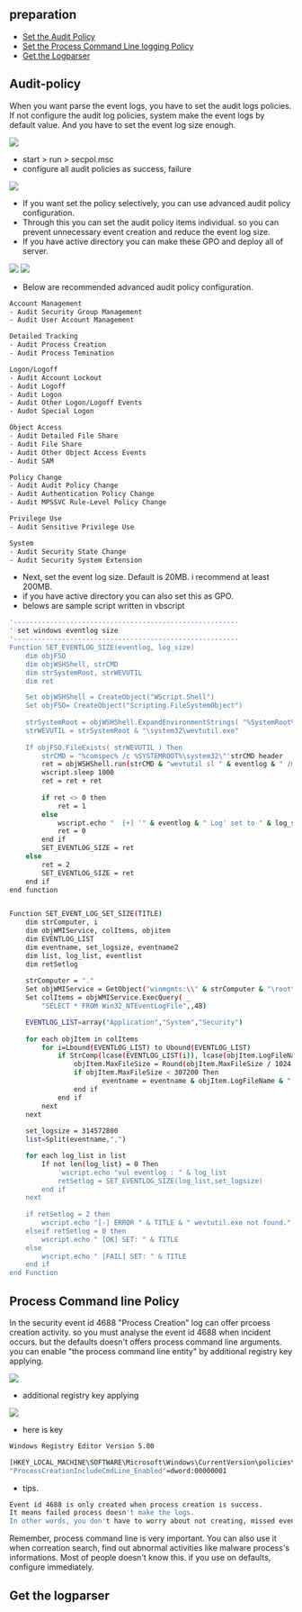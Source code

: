 ## preparation
 - [Set the Audit Policy](#audit-policy)
 - [Set the Process Command Line logging Policy](#process-command-line-policy)
 - [Get the Logparser](#get-the-logparser)

## Audit-policy
 When you want parse the event logs, you have to set the audit logs policies.
 If not configure the audit log policies, system make the event logs by default value.
 And you have to set the event log size enough.

<img src="https://github.com/password123456/window_eventlog_parse/blob/master/setup/audit_policy1.png">

 - start > run > secpol.msc
 - configure all audit policies as success, failure

<img src="https://github.com/password123456/window_eventlog_parse/blob/master/setup/audit_policy2.png">

 - If you want set the policy selectively, you can use advanced audit policy configuration. 
 - Through this you can set the audit policy items individual. so you can prevent unnecessary event creation and reduce the event log size.
 - If you have active directory you can make these GPO and deploy all of server.

<img src="https://github.com/password123456/window_eventlog_parse/blob/master/setup/advanced_audit_policy1.png">
<img src="https://github.com/password123456/window_eventlog_parse/blob/master/setup/advanced_audit_policy2.png">

 - Below are recommended advanced audit policy configuration.
```sh
Account Management
- Audit Security Group Management
- Audit User Account Management

Detailed Tracking
- Audit Process Creation
- Audit Process Temination

Logon/Logoff
- Audit Account Lockout
- Audit Logoff
- Audit Logon
- Audit Other Logon/Logoff Events
- Audot Special Logon

Object Access
- Audit Detailed File Share
- Audit File Share
- Audit Other Object Access Events
- Audit SAM

Policy Change
- Audit Audit Policy Change
- Audit Authentication Policy Change
- Audit MPSSVC Rule-Level Policy Change

Privilege Use
- Audit Sensitive Privilege Use

System
- Audit Security State Change
- Audit Security System Extension
```
 - Next, set the event log size. Default is 20MB. i recommend at least 200MB.
 - if you have active directory you can also set this as GPO.
 - belows are sample script written in vbscript
```sh
'--------------------------------------------------------
' set windows eventlog size
'--------------------------------------------------------
Function SET_EVENTLOG_SIZE(eventlog, log_size)
    dim objFSO
    dim objWSHShell, strCMD
    dim strSystemRoot, strWEVUTIL
    dim ret

    Set objWSHShell = CreateObject("WScript.Shell")
    Set objFSO= CreateObject("Scripting.FileSystemObject")
    
    strSystemRoot = objWSHShell.ExpandEnvironmentStrings( "%SystemRoot%" )        
    strWEVUTIL = strSystemRoot & "\system32\wevtutil.exe"
    
    If objFSO.FileExists( strWEVUTIL ) Then        
        strCMD = "%comspec% /c %SYSTEMROOT%\system32\"'strCMD header
        ret = objWSHShell.run(strCMD & "wevtutil sl " & eventlog & " /ms:" & log_size & """",0,True)
        wscript.sleep 1000
        ret = ret + ret
        
        if ret <> 0 then
            ret = 1
        else
            wscript.echo "  [+] '" & eventlog & " Log' set to " & log_size & " bytes."
            ret = 0
        end if        
        SET_EVENTLOG_SIZE = ret            
    else
        ret = 2
        SET_EVENTLOG_SIZE = ret
    end if
end function


Function SET_EVENT_LOG_SET_SIZE(TITLE)
    dim strComputer, i
    dim objWMIService, colItems, objitem
    dim EVENTLOG_LIST
    dim eventname, set_logsize, eventname2
    dim list, log_list, eventlist
    dim retSetlog
    
    strComputer = "."
    Set objWMIService = GetObject("winmgmts:\\" & strComputer & "\root\CIMV2")
    Set colItems = objWMIService.ExecQuery( _
        "SELECT * FROM Win32_NTEventLogFile",,48)

    EVENTLOG_LIST=array("Application","System","Security")
    
    for each objItem in colItems
        for i=Lbound(EVENTLOG_LIST) to Ubound(EVENTLOG_LIST)
            if StrComp(lcase(EVENTLOG_LIST(i)), lcase(objItem.LogFileName), 1) = 0 Then
                objItem.MaxFileSize = Round(objItem.MaxFileSize / 1024, 1)
                if objItem.MaxFileSize < 307200 Then
                       eventname = eventname & objItem.LogFileName & ","
                end if
            end if
        next
    next
      
    set_logsize = 314572800
    list=Split(eventname,",")

    for each log_list in list
        If not len(log_list) = 0 Then
            'wscript.echo "vul eventlog : " & log_list
            retSetlog = SET_EVENTLOG_SIZE(log_list,set_logsize)
        end if
    next
    
    if retSetlog = 2 then
        wscript.echo "[-] ERROR " & TITLE & " wevtutil.exe not found."
    elseif retSetlog = 0 then
        wscript.echo " [OK] SET: " & TITLE
    else
        wscript.echo " [FAIL] SET: " & TITLE
    end if        
end Function    
```

## Process Command line Policy
 In the security event id 4688 "Process Creation" log can offer prcoess creation activity. 
 so you must analyse the event id 4688 when incident occurs. 
 but the defaults doesn't offers process command line arguments.
 you can enable "the process command line entity" by additional registry key applying.

<img src="https://github.com/password123456/window_eventlog_parse/blob/master/setup/process_cmdline1.png">

 - additional registry key applying
<img src="https://github.com/password123456/window_eventlog_parse/blob/master/setup/process_cmdline2.png">

 - here is key
```sh
Windows Registry Editor Version 5.00

[HKEY_LOCAL_MACHINE\SOFTWARE\Microsoft\Windows\CurrentVersion\policies\system\Audit]
"ProcessCreationIncludeCmdLine_Enabled"=dword:00000001
```
 - tips.
```sh
Event id 4688 is only created when process creation is success.
It means failed process doesn't make the logs.
In other words, you don't have to worry about not creating, missed events.
```

Remember, process command line is very important. 
You can also use it when correation search, find out abnormal activities like malware process's informations.
Most of people doesn't know this. if you use on defaults, configure immediately.

## Get the logparser